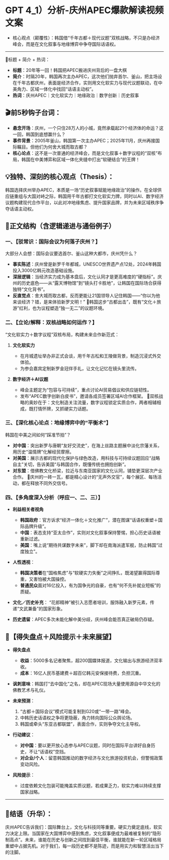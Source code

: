 
# GPT 4_1）分析-庆州APEC爆款解读视频文案

* 核心观点（颠覆性）：韩国借“千年古都＋现代议题”双核战略，不只是办经济峰会，而是在文化叙事与地缘博弈中争夺国际话语权。

---

🎯标题 + 简介 + 热词：

* **标题**：20年等一回！韩国把APEC搬进庆州背后的一盘大棋
* **简介**：时隔20年，韩国再次主办APEC，这次他们抛弃首尔、釜山，把主场设在千年古都庆州，表面是经济合作，实则用文化软实力与现代议题联动，在中美角力、区域一体化中找回“话语主动权”。
* **热词**：庆州APEC｜文化软实力｜地缘政治｜数字创新｜历史叙事

## 🎬前5秒钩子台词：

* **悬念开场**：庆州，一个只住28万人的小城，竟然承载起21个经济体的命运？这一回，韩国到底想赢什么？
* **事件背景**：2005年釜山，韩国第一次主办APEC；2025年11月，庆州再接国际瞩目。但他们为何舍大城而取古都？
* **核心论点**：这不是一次普通的经济峰会，而是文化叙事＋数字议程的“双核”布局，韩国在中美博弈和区域一体化夹缝中打出“软硬结合”的王牌！

## 💡独特、深刻的核心观点（Thesis）：

韩国选择庆州举办APEC，本质是一场“历史叙事赋能地缘政治”的操作。在全球供应链重组与大国对峙之际，韩国用千年古都打文化软实力牌，同时以AI、数字经济议题构建现代合作平台，以此对冲地缘焦虑、提升国家品牌，并为未来区域秩序争夺话语主动权。

## 🧩正文结构（含逻辑递进与通俗例子）

### 一、【驳常识：国际会议为何落子庆州？】

大部分人会想：国际会议要选首尔、釜山这种大都市，庆州凭什么？

* **事实陈述**：庆州曾是新罗千年都城，UNESCO世界遗产点12处，2024年韩国投入3000亿韩元改造基础设施。
* **深层逻辑**：当经济实力成为基本盘后，文化认同才是更高难度的“硬指标”。庆州的历史底色——从“露天博物馆”到“镜头打卡胜地”，让韩国在国际场合获得独特“文化背书”。
* **反直觉点**：舍大城而取古都，反而更能让21国领导人记住韩国——“你以为他来谈经济？错，是来体验新罗文明！”
  🧠韩国这步“古都出击”，既有“文化＋旅游”红利，也为议程塑造“独一无二”的议题环境。

### 二、【立论/解释：双核战略如何运作？】

“文化软实力＋数字议程”双核布局，构建未来合作新范式：

1. **文化软实力**

   * 在月城遗址举办非正式会谈，用千年古松和王陵做背景，制造沉浸式外交体验。
   * 为参会嘉宾定制新罗金冠伴手礼，让文化记忆在镜头里流传。
2. **数字经济＋AI议题**

   * 峰会主题定为“包容与可持续”，重点讨论AI贸易倡议和供应链韧性。
   * 发布“APEC数字创新白皮书”，邀请各成员签署区域AI合作框架。
     🧠双核战略的奥妙在于：文化制造关注流量，数字议程锁定实质合作，两者相辅相成，既打情怀牌，又抓硬实力话题。

### 三、【深化核心论点：地缘博弈中的“平衡术”】

韩国在中美之间如何“踩准节拍”？

* **对中国**：突出新罗与唐朝“友好交流史”，在海上丝路主题展中淡化宗藩关系，用历史“温情牌”化解经贸摩擦。
* **对美国**：展示古都的现代化保护与绿色改造，用科技与可持续议题回应“战略自主”关切，告诉美国“与韩国合作，既懂传统也拥抱创新”。
* **对东盟**：借佛教文化桥梁，拉近与东南亚国家的文化认同，铺垫更深层次产业合作。
  🧠庆州的一砖一瓦，都是精心设计的“无声外交官”，每个展区、每场活动，都在释放不同外交信号。

### 四、【多角度深入分析（呼应一、二、三）】

* **利益相关者视角**

  * **韩国政府**：官方诉求“经济一体化＋文化推广”，潜在图谋“话语权重塑＋国际品牌升级”。
  * **中国**：表态支持“亚太合作”，实则对文化叙事保持警惕，担心历史话语被重新过滤。
  * **美国**：嘴上说“期待共谋数字未来”，脚下却在南海派遣军舰，防止韩国“过度独立”。
* **人性透视**：

  * **韩国决策者**在“国格焦虑”与“软硬实力失衡”之间挣扎，既渴望赢得国际尊重，又害怕被大国操控。
  * **普通民众**面对16亿投入，有为国争光的自豪，也有“何不先补就业短板”的质疑。
* **文化／历史补充**：
  “花郎精神”被引入志愿者培训，服饰融入新罗元素，传递“文武兼备”的国家形象。
* **历史遗留**：APEC多次未能化解中美分歧，庆州峰会能否真正破局仍存疑。

## 📌【得失盘点＋风险提示＋未来展望】

* **得失盘点**

  * **收益**：5000多名记者聚焦，超200国媒体报道，文化输出与旅游经济双丰收。
  * **成本**：16亿人民币基建费＋超百亿韩元安保接待费，负担沉重。
* **讽刺意味**：韩国打“去中国化”之名，却在APEC现场大量使用源自中华文化的佛教艺术与礼仪。
* **未来预测**：

  1. “古都＋国际会议”模式可能复制到G20或“一带一路”峰会。
  2. 中韩历史话语权之争将更隐蔽，角力转向国际公众舆论场。
  3. 韩国或牵头“东亚古都联盟”，表面合作，实则争夺文化主导权。
* **行动建议**：

  * **对中国**：要以更开放心态参与APEC议题，同时在国际平台讲好自身历史，不让“话语权”空挡。
  * **对企业/个人**：留意韩国推动的数字经济与文化旅游投资机会，但警惕政策变动风险。
* **风险提示**：

  * 过度依赖文化包装可能掩盖实质议题，若成果乏力，软实力难以持续支撑国家战略。

---

## 🎯结语（升华）：

庆州APEC告诉我们：国际舞台上，文化与科技同等重要。硬实力奠定底线，软实力决定上限。当国家在大国博弈中感到焦虑，文化叙事便成为最难被复制的“隐形制高点”。未来，谁能在历史与创新之间找到最佳平衡，谁就能在新一轮区域格局重塑中占据先机。对于我们，每一段历史都不是陈迹，而是用实力和智慧活出当下的注脚。
